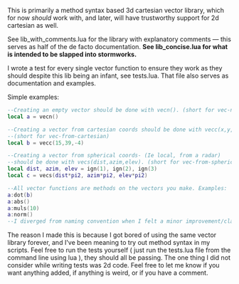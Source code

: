 This is primarily a method syntax based 3d cartesian vector library, which for now *should* work with, and later, will have trustworthy support for 2d cartesian as well.

See lib_with_comments.lua for the library with explanatory comments — this serves as half of the de facto documentation.
**See lib_concise.lua for what is intended to be slapped into stormworks.**

I wrote a test for every single vector function to ensure they work as they should despite this lib being an infant, see tests.lua. That file also serves as documentation and examples.

Simple examples:
```lua
--Creating an empty vector should be done with vecn(). (short for vec-new)
local a = vecn()

--Creating a vector from cartesian coords should be done with vecc(x,y,z).
--(short for vec-from-cartesian)
local b = vecc(15,39,-4)

--Creating a vector from spherical coords- (Ie local, from a radar)
--should be done with vecs(dist,azim,elev). (short for vec-from-spherical)
local dist, azim, elev = ign(1), ign(2), ign(3)
local c = vecs(dist*pi2, azim*pi2, elev*pi2)
```
```lua
--All vector functions are methods on the vectors you make. Examples:
a:dot(b)
a:abs()
a:muls(10)
a:norm()
--I diverged from naming convention when I felt a minor improvement/clarification could be made.
```

The reason I made this is because I got bored of using the same vector library forever, and I've been meaning to try out method syntax in my scripts.
Feel free to run the tests yourself ( just run the tests.lua file from the command line using lua ), they should all be passing. The one thing I did not consider while writing tests was 2d code.
Feel free to let me know if you want anything added, if anything is weird, or if you have a comment.
